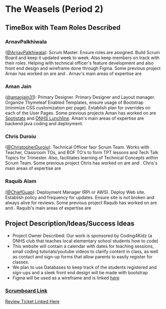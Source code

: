 # The Weasels (Period 2)


## TimeBox with Team Roles Described

### ArnavPalkhiwala 
([@ArnavPalkhiwala](https://github.com/ArnavPalkhiwala)): Scrum Master: Ensure roles are assigned. Build Scrum Board and keep it updated week to week. Also keep members on track with their roles. Helping with technical officer's feature development and also front end design and wireframe done through Figma. Some previous project Arnav has worked on are []() and [](). Arnav's main areas of expertise are 

### Aman Jain 
([@amanjain31](https://github.com/amanjain31)): Primary Designer. Primary Designer and Layout manager. Organize Thymeleaf Enabled Templates, ensure usage of Bootstrap (minimize CSS customization per page). Establish plan for overrides on each of the User Pages. Some previous projects Aman has worked on are [Spotistats](https://github.com/raad1masum/SpotiStats) and [DNHS Lunchline](https://github.com/ashwinbabu888/AP-CSA-T2). Aman's main areas of expertise are backend java coding and deployment.

### Chris Duroiu 
([@ChristopherDuroiu](https://github.com/ChristopherDuroiu)): Technical Officer faor Scrum Team. Works with Teacher, Classroom TOs, and BOF TO's to form TPT lessons and Tech Talk Topics for Trimester. Also, facilitates learning of Technical Concepts within Scrum Team. Some previous project Chris has worked on are []() and [](). Chris's main areas of expertise are 

### Raquib Alam 
([@ChiefGuap](https://github.com/ChiefGuap)): Deployment Manager (RPi or AWS). Deploy Web site. Establish policy and frequency for updates. Ensure site is not broken and always alive for reviews. Some previous project Raquib has worked on are []() and [](). Raquib's main areas of expertise are


## Project Description/Ideas/Success Ideas
* Project Owner Described: Our work is sponsored by Coding4Kidz (a DNHS club that teaches local elementary school students how to code)
* This website will contain a calendar with dates for teaching sessions, small coding tutorials/youtube videos to clarify content in class, as well as contact and sign-up forms that allow parents to easily register for classes.  
* We plan to use Databases to keep track of the students registered and sign-ups and a sleek front end design will be made with bootstrap
* Figma will be used as a wireframe and is linked [here](https://www.figma.com/file/ZlMdwXET7GXIKG1iqHcoZN/AP-CSA-Tri-3-Coding4Kidz?node-id=0%3A1)

### [Scrumboard Link](https://github.com/amanj31/AP-CSA-T3/projects/1?add_cards_query=is%3Aopen)

[Review Ticket Linked Here](https://github.com/ArnavPalkhiwala/APCSATri3/issues/5)
